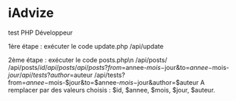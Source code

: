 # iAdvize
test  PHP Développeur

1ère étape : exécuter le code update.php
  /api/update

2ème étape : exécuter le code posts.php\n
  /api/posts/
  /api/posts/$id
  /api/posts
  /api/posts?from=$annee-$mois-$jour&to=$annee-$mois-$jour
  /api/tests?author=$auteur	
  /api/tests?from=$annee-$mois-$jour&to=$annee-$mois-$jour&author=$auteur
A remplacer par des valeurs choisis : $id, $annee, $mois, $jour, $auteur.
